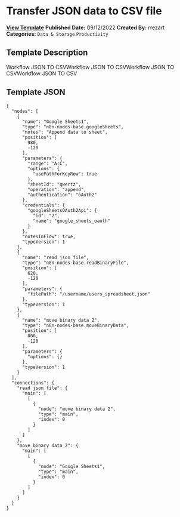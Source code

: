 # Transfer JSON data to CSV file

**[View Template](https://n8n.io/workflows/1791-/)**  **Published Date:** 09/12/2022  **Created By:** rrezart  **Categories:** `Data & Storage` `Productivity`  

## Template Description

Workflow JSON TO CSVWorkflow JSON TO CSVWorkflow JSON TO CSVWorkflow JSON TO CSV

## Template JSON

```
{
  "nodes": [
    {
      "name": "Google Sheets1",
      "type": "n8n-nodes-base.googleSheets",
      "notes": "Append data to sheet",
      "position": [
        980,
        -120
      ],
      "parameters": {
        "range": "A:C",
        "options": {
          "usePathForKeyRow": true
        },
        "sheetId": "qwertz",
        "operation": "append",
        "authentication": "oAuth2"
      },
      "credentials": {
        "googleSheetsOAuth2Api": {
          "id": "2",
          "name": "google_sheets_oauth"
        }
      },
      "notesInFlow": true,
      "typeVersion": 1
    },
    {
      "name": "read json file",
      "type": "n8n-nodes-base.readBinaryFile",
      "position": [
        620,
        -120
      ],
      "parameters": {
        "filePath": "/username/users_spreadsheet.json"
      },
      "typeVersion": 1
    },
    {
      "name": "move binary data 2",
      "type": "n8n-nodes-base.moveBinaryData",
      "position": [
        800,
        -120
      ],
      "parameters": {
        "options": {}
      },
      "typeVersion": 1
    }
  ],
  "connections": {
    "read json file": {
      "main": [
        [
          {
            "node": "move binary data 2",
            "type": "main",
            "index": 0
          }
        ]
      ]
    },
    "move binary data 2": {
      "main": [
        [
          {
            "node": "Google Sheets1",
            "type": "main",
            "index": 0
          }
        ]
      ]
    }
  }
}
```
